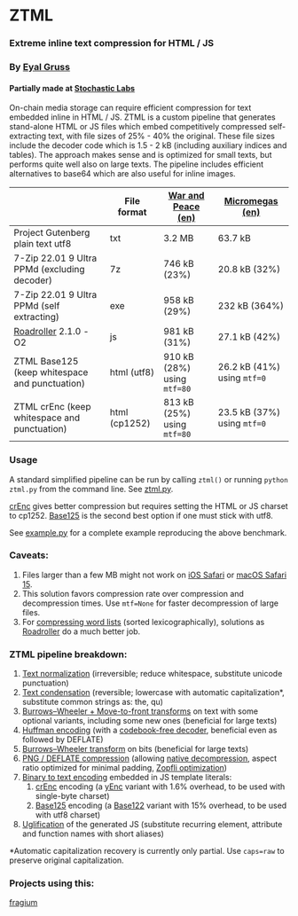 # ZTML

### Extreme inline text compression for HTML / JS
### By [Eyal Gruss](https://eyalgruss.com)

#### Partially made at [Stochastic Labs](http://stochasticlabs.org)

On-chain media storage can require efficient compression for text embedded inline in HTML / JS.
ZTML is a custom pipeline that generates stand-alone HTML or JS files which embed competitively compressed self-extracting text, with file sizes of 25% - 40% the original.
These file sizes include the decoder code which is 1.5 - 2 kB (including auxiliary indices and tables).
The approach makes sense and is optimized for small texts, but performs quite well also on large texts.
The pipeline includes efficient alternatives to base64 which are also useful for inline images.

|                                                                   | File format   | [War and Peace (en)](https://gutenberg.org/files/2600/2600-0.txt) | [Micromegas (en)](https://gutenberg.org/files/30123/30123-8.txt) |
|-------------------------------------------------------------------|---------------|-------------------------------------------------------------------|------------------------------------------------------------------|
| Project Gutenberg plain text utf8                                 | txt           | 3.2 MB                                                            | 63.7 kB                                                          |
| 7-Zip 22.01 9 Ultra PPMd (excluding decoder)                      | 7z            | 746 kB (23%)                                                      | 20.8 kB (32%)                                                    |
| 7-Zip 22.01 9 Ultra PPMd (self extracting)                        | exe           | 958 kB (29%)                                                      | 232 kB (364%)                                                    |
| [Roadroller](https://github.com/lifthrasiir/roadroller) 2.1.0 -O2 | js            | 981 kB (31%)                                                      | 27.1 kB (42%)                                                    |
| ZTML Base125 (keep whitespace and punctuation)                    | html (utf8)   | 910 kB (28%) using `mtf=80`                                       | 26.2 kB (41%) using `mtf=0`                                      |
| ZTML crEnc (keep whitespace and punctuation)                      | html (cp1252) | 813 kB (25%) using `mtf=80`                                       | 23.5 kB (37%) using `mtf=0`                                      |

### Usage
A standard simplified pipeline can be run by calling `ztml()` or running `python ztml.py` from the command line. See [ztml.py](ztml/ztml.py).

[crEnc](ztml/crenc.py) gives better compression but requires setting the HTML or JS charset to cp1252. [Base125](ztml/base125.py) is the second best option if one must stick with utf8. 

See [example.py](example.py) for a complete example reproducing the above benchmark.

### Caveats:
1. Files larger than a few MB might not work on [iOS Safari](https://pqina.nl/blog/canvas-area-exceeds-the-maximum-limit) or [macOS Safari 15](https://bugs.webkit.org/show_bug.cgi?id=230855).
2. This solution favors compression rate over compression and decompression times. Use `mtf=None` for faster decompression of large files.
3. For [compressing word lists](http://golf.horse) (sorted lexicographically), solutions as [Roadroller](https://lifthrasiir.github.io/roadroller) do a much better job.

### ZTML pipeline breakdown:
1. [Text normalization](ztml/text_prep.py) (irreversible; reduce whitespace, substitute unicode punctuation)
2. [Text condensation](ztml/text_prep.py) (reversible; lowercase with automatic capitalization*, substitute common strings as: the, qu)
3. [Burrows–Wheeler + Move-to-front transforms](ztml/bwt_mtf.py) on text with some optional variants, including some new ones (beneficial for large texts)
4. [Huffman encoding](ztml/huffman.py) (with a [codebook-free decoder](https://researchgate.net/publication/3159499_On_the_implementation_of_minimum_redundancy_prefix_codes), beneficial even as followed by DEFLATE)
5. [Burrows–Wheeler transform](ztml/bwt_mtf.py) on bits (beneficial for large texts)
6. [PNG / DEFLATE compression](ztml/deflate.py) (allowing [native decompression](https://web.archive.org/web/20090220141811/http://blog.nihilogic.dk/2008/05/compression-using-canvas-and-png.html
), aspect ratio optimized for minimal padding, [Zopfli optimization](https://github.com/google/zopfli))
7. [Binary to text encoding](https://en.wikipedia.org/wiki/Binary-to-text_encoding) embedded in JS template literals:
     1. [crEnc](ztml/crenc.py) encoding (a [yEnc](http://www.yenc.org) variant with 1.6% overhead, to be used with single-byte charset)
     2. [Base125](ztml/base125.py) encoding (a [Base122](https://blog.kevinalbs.com/base122) variant with 15% overhead, to be used with utf8 charset)
8. [Uglification](ztml/webify.py) of the generated JS (substitute recurring element, attribute and function names with short aliases)

*Automatic capitalization recovery is currently only partial. Use `caps=raw` to preserve original capitalization.

### Projects using this:
[fragium](https://fragium.com)
